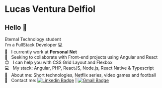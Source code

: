 # Lucas Ventura Delfiol
## Hello 👋
Eternal Technology student
<br/> I'm a FullStack Developer :computer:
<br/>:rocket:  &nbsp; I currently work at **Personal Net**
<br/> :purple_heart: &nbsp; Seeking to collaborate with Front-end projects using Angular and React
<br/> :blush: &nbsp; I can help you with CSS Grid Layout and Flexbox
<br/> :computer: &nbsp; My stack: Angular, PHP, ReactJS, Node.js, React Native & Typescript
<br/> 💬  &nbsp; About me: Short technologies, Netflix series, video games and football
<br/> :email: &nbsp; Contact me: [![Linkedin Badge](https://img.shields.io/badge/-LucasVentura-blue?style=flat-square&logo=Linkedin&logoColor=white&link=https://www.linkedin.com/in/lucas-ventura-delfiol/)](https://www.linkedin.com/in/lucas-ventura-delfiol/) 
| 
[![Gmail Badge](https://img.shields.io/badge/-lucasventura8299@gmail.com-c14438?style=flat-square&logo=Gmail&logoColor=white&link=mailto:lucasventura8299@gmail.com)](lucasventura8299@gmail.com)
